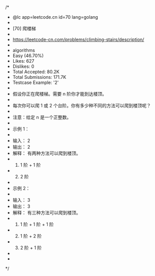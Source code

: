 /*
 * @lc app=leetcode.cn id=70 lang=golang
 *
 * [70] 爬楼梯
 *
 * https://leetcode-cn.com/problems/climbing-stairs/description/
 *
 * algorithms
 * Easy (46.70%)
 * Likes:    627
 * Dislikes: 0
 * Total Accepted:    80.2K
 * Total Submissions: 171.7K
 * Testcase Example:  '2'
 *
 * 假设你正在爬楼梯。需要 n 阶你才能到达楼顶。
 * 
 * 每次你可以爬 1 或 2 个台阶。你有多少种不同的方法可以爬到楼顶呢？
 * 
 * 注意：给定 n 是一个正整数。
 * 
 * 示例 1：
 * 
 * 输入： 2
 * 输出： 2
 * 解释： 有两种方法可以爬到楼顶。
 * 1.  1 阶 + 1 阶
 * 2.  2 阶
 * 
 * 示例 2：
 * 
 * 输入： 3
 * 输出： 3
 * 解释： 有三种方法可以爬到楼顶。
 * 1.  1 阶 + 1 阶 + 1 阶
 * 2.  1 阶 + 2 阶
 * 3.  2 阶 + 1 阶
 * 
 * 
 */